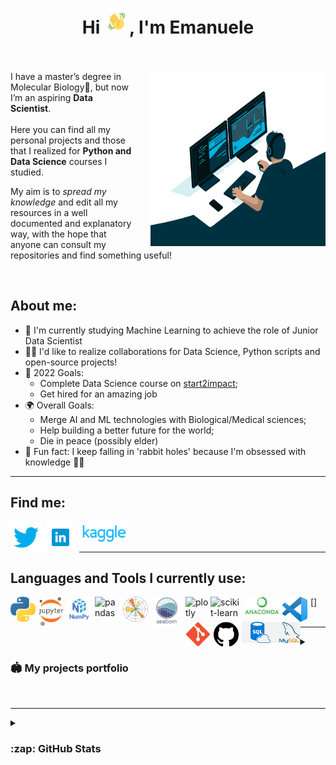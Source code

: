 <h1 align='center'>Hi <img src="img_n_gifs/Wave.gif" height='40px' width='40px'>, I'm Emanuele<br><br></h1>

<p>
<img src="img_n_gifs/giphy.gif" width=280px height=280px align='right' style="padding-left:30px;">
I have a master’s degree in Molecular Biology🧬, but now I’m an aspiring <b>Data Scientist</b>.<br><br>
Here you can find all my personal projects and those that I realized for <b>Python and Data Science</b> courses I studied. 

My aim is to <i>spread my knowledge</i> and edit all my resources in a well documented and explanatory way, with the hope that anyone can consult my repositories and find something useful!  
</p><br>

## About me:

- 📒 I'm currently studying Machine Learning to achieve the role of Junior Data Scientist
- 🤝🏻 I'd like to realize collaborations for Data Science, Python scripts and open-source projects! 
- 🥅 2022 Goals: 
  - Complete Data Science course on <a href="https://www.start2impact.it/percorsi/data-science/" target="_blank" rel="noopener noreferrer">start2impact</a>; 
  - Get hired for an amazing job
- 🌍 Overall Goals:
  - Merge AI and ML technologies with Biological/Medical sciences;
  - Help building a better future for the world;
  - Die in peace (possibly elder)
- 👻 Fun fact: I keep falling in 'rabbit holes' because I'm obsessed with knowledge 🤷🏻

---

## Find me:

[<img align='left' alt='twitter' width='50px' src="./img_n_gifs/twitter_icon.png" style="padding-right:5px;" />][twitter]
[<img align='left' alt='linkedin' width='50px' src="./img_n_gifs/linkedin_icon.png" style="padding-right:5px;" />][linkedin]
[<img align='left' alt='kaggle' width='80px' src="./img_n_gifs/kaggle_icon.png"/>][kaggle]<br><br>

---

## Languages and Tools I currently use:
[<img align='left' alt='python' width='40px' src="./img_n_gifs/python_icon.png" style="padding-right:5px;" />][python]
[<img align='left' alt='jupyter' width='40px' src="./img_n_gifs/jupyter_icon.png" style="padding-right:5px;" />][jupyter]
[<img align='left' alt='numpy' width='40px' src="./img_n_gifs/numpy_icon.png" style="padding-right:5px;" />][numpy]
[<img align='left' alt='pandas' width='40px' src="https://avatars.githubusercontent.com/u/21206976?s=200&v=4" style="padding-right:5px;" />][pandas]
[<img align='left' alt='matplotlib' width='40px' src="./img_n_gifs/matplotlib_icon.png" style="padding-right:5px;" />][matplotlib]
[<img align='left' alt='seaborn' width='50px' src="./img_n_gifs/seaborn_icon.png" style="padding-right:5px;" />][seaborn]
[<img align='left' alt='plotly' width='40px' src="https://avatars.githubusercontent.com/u/5997976?s=200&v=4" />][plotly]
[<img align='left' alt='scikit-learn' width='50px' src="https://avatars.githubusercontent.com/u/365630?s=200&v=4" style='padding-right:5px;' />][scikit-learn]
[<img align='left' alt='anaconda' width='55px' src="./img_n_gifs/anaconda_icon.png" style="padding-right:5px;" />][anaconda]
[<img align='left' alt='VSCode' width='40px' src="./img_n_gifs/vscode_icon.png" style="padding-right:5px;" />][vscode]
[<img align='left' alt='git' width='40px' src="./img_n_gifs/git_icon.png" style="padding-right:5px;" />][git]
[<img align='left' alt='github' width='40px' src="./img_n_gifs/github_icon.png" style="padding-right:5px;" />][github]
[<img align='left' alt='sql' width='60px' src="./img_n_gifs/sql_icon.png" >]
[<img align='left' alt='mysql' width='33.5px' src="./img_n_gifs/mysql_icon.png" >][mysql]
<br><br>

---

<details>

  <summary><h3>🏟️ My projects portfolio</h3></summary>

[Python and Numpy - File organizer](https://nbviewer.org/github/TheHextech/start2impact/blob/master/Data_Science/FileOrganizer_Project_Python_e_Numpy/fileorganizer.ipynb)<br>

[Data Manipulation and Visualization - Food Project](https://www.kaggle.com/code/emanueleimmesi/food-project-data-manipulation-and-visualization)


</details><br>

---

<details>

  <summary><h3>:zap: GitHub Stats</h3></summary>

<img align="left" alt="codeSTACKr's GitHub Stats" src="https://github-readme-stats.vercel.app/api/top-langs/?username=TheHextech&layout=compact&theme=cobalt" />
<img align="center" alt="Emanuele Immesi's GitHub Stats" src="https://github-readme-stats.vercel.app/api?username=TheHextech&show_icons=true&hide_border=false&theme=gruvbox" /> 
<img align="center" alt="codeSTACKr's GitHub Stats" src="https://github-readme-streak-stats.herokuapp.com/?user=TheHextech&theme=dracula" />
<img align="center" alt="codeSTACKr's GitHub Stats" src="https://activity-graph.herokuapp.com/graph?username=TheHextech&bg_color=000000&color=3620f7&line=5a0c99&point=1adbce&area=true&hide_border=true&" />


</details><br>


[twitter]: https://twitter.com/EmanueleImmesi
[linkedin]: https://www.linkedin.com/in/emanueleimmesi/
[kaggle]: https://www.kaggle.com/emanueleimmesi
[python]: https://www.python.org
[jupyter]: https://jupyter.org
[numpy]: https://numpy.org
[pandas]: https://pandas.pydata.org
[scikit-learn]: https://scikit-learn.org
[matplotlib]: https://matplotlib.org
[seaborn]: https://seaborn.pydata.org
[plotly]: https://plotly.com/python/
[anaconda]: https://www.anaconda.com/products/distribution
[vscode]: https://code.visualstudio.com
[git]: https://git-scm.com
[github]: https://github.com
[mysql]: https://www.mysql.com